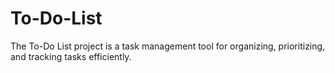 # To-Do-List
The To-Do List project is a task management tool for organizing, prioritizing, and tracking tasks efficiently.
